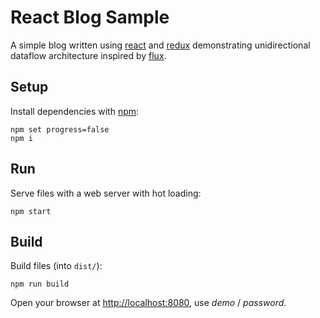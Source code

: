 # React Blog Sample

A simple blog written using [react](http://facebook.github.io/react/) and
[redux](https://github.com/reactjs/redux) demonstrating unidirectional dataflow
architecture inspired by
[flux](https://facebook.github.io/flux/docs/overview.html).

## Setup

Install dependencies with [npm](https://www.npmjs.com):

    npm set progress=false
    npm i

## Run

Serve files with a web server with hot loading:

    npm start

## Build

Build files (into `dist/`):

    npm run build

Open your browser at [http://localhost:8080](http://localhost:8080),
use *demo* / *password*.